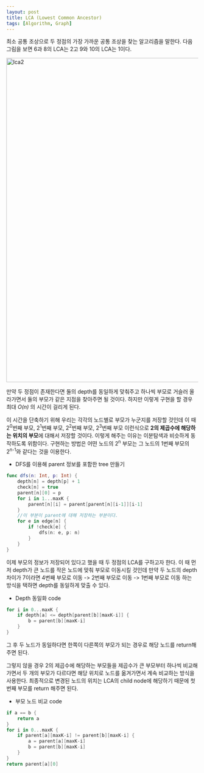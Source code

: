 ```yaml
---
layout: post
title: LCA (Lowest Common Ancestor)
tags: [Algorithm, Graph]
---
```


최소 공통 조상으로 두 정점의 가장 가까운 공통 조상을 찾는 알고리즘을 말한다. 다음 그림을 보면 6과 8의 LCA는 2고 9와 10의 LCA는 1이다.  

<img width="849" alt="lca2" src="https://user-images.githubusercontent.com/78075226/120491248-0c41af80-c3f4-11eb-9c2c-b6a451385647.png">

만약 두 정점이 존재한다면 둘의 depth를 동일하게 맞춰주고 하나씩 부모로 거슬러 올라가면서 둘의 부모가 같은 지점을 찾아주면 될 것이다. 하지만 이렇게 구현을 할 경우 최대 *O(n)* 의 시간이 걸리게 된다.  

이 시간을 단축하기 위해 우리는 각각의 노드별로 부모가 누군지를 저장할 것인데 이 때 2<sup>0</sup>번째 부모, 2<sup>1</sup>번째 부모, 2<sup>2</sup>번째 부모, 2<sup>3</sup>번째 부모 이런식으로 **2의 제곱수에 해당하는 위치의 부모**에 대해서 저장할 것이다. 이렇게 해주는 이유는 이분탐색과 비슷하게 동작하도록 위함이다. 구현하는 방법은 어떤 노드의 2<sup>n</sup> 부모는 그 노드의 1번째 부모의 2<sup>n-1</sup>와 같다는 것을 이용한다.

- DFS를 이용해 parent 정보를 포함한 tree 만들기



```swift
func dfs(n: Int, p: Int) {
    depth[n] = depth[p] + 1
    check[n] = true
    parent[n][0] = p
    for i in 1...maxK {
        parent[n][i] = parent[parent[n][i-1]][i-1]
    }
    //이 부분이 parent에 대해 저장하는 부분이다.
    for e in edge[n] {
        if !check[e] {
            dfs(n: e, p: n)
        }
    }
}
```
이제 부모의 정보가 저장되어 있다고 했을 때 두 정점의 LCA를 구하고자 한다. 이 때 먼저 depth가 큰 노드를 작은 노드에 맞춰 부모로 이동시킬 것인데 만약 두 노드의 depth 차이가 7이라면 4번째 부모로 이동 -> 2번째 부모로 이동 -> 1번째 부모로 이동 하는 방식을 택하면 depth를 동일하게 맞출 수 있다. 
- Depth 동일화 code



```swift
for i in 0...maxK {
    if depth[a] <= depth[parent[b][maxK-i]] {
        b = parent[b][maxK-i]
    }
}
```
그 후 두 노드가 동일하다면 한쪽이 다른쪽의 부모가 되는 경우로 해당 노드를 return해주면 된다. 

그렇지 않을 경우 2의 제곱수에 해당하는 부모들을 제곱수가 큰 부모부터 하나씩 비교해가면서 두 개의 부모가 다르다면 해당 위치로 노드를 옮겨가면서 계속 비교하는 방식을 사용한다. 최종적으로 변경된 노드의 위치는 LCA의 child node에 해당하기 때문에 첫번째 부모를 return 해주면 된다.

- 부모 노드 비교 code



```swift
if a == b {
    return a
}
for i in 0...maxK {
    if parent[a][maxK-i] != parent[b][maxK-i] {
        a = parent[a][maxK-i]
        b = parent[b][maxK-i]
    }
}
return parent[a][0]
```